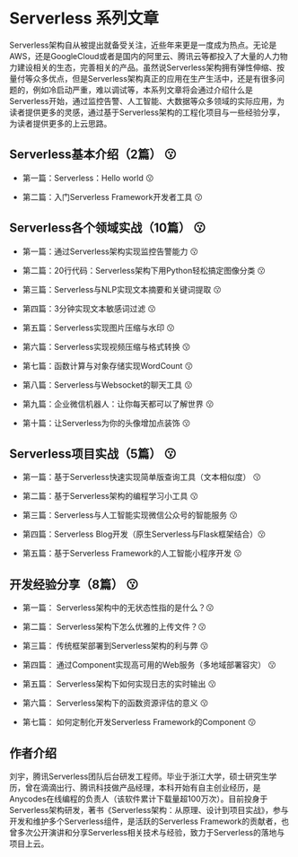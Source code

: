 # Serverless 系列文章

Serverless架构自从被提出就备受关注，近些年来更是一度成为热点。无论是AWS，还是GoogleCloud或者是国内的阿里云、腾讯云等都投入了大量的人力物力建设相关的生态，完善相关的产品。虽然说Serverless架构拥有弹性伸缩、按量付等众多优点，但是Serverless架构真正的应用在生产生活中，还是有很多问题的，例如冷启动严重，难以调试等，本系列文章将会通过介绍什么是Serverless开始，通过监控告警、人工智能、大数据等众多领域的实际应用，为读者提供更多的灵感，通过基于Serverless架构的工程化项目与一些经验分享，为读者提供更多的上云思路。

## Serverless基本介绍（2篇） :kissing:

* 第一篇：Serverless：Hello world :kissing:

* 第二篇：入门Serverless Framework开发者工具 :kissing:

## Serverless各个领域实战（10篇） :kissing:

* 第一篇：通过Serverless架构实现监控告警能力 :kissing:

* 第二篇：20行代码：Serverless架构下用Python轻松搞定图像分类 :kissing:

* 第三篇：Serverless与NLP实现文本摘要和关键词提取 :kissing:

* 第四篇：3分钟实现文本敏感词过滤 :kissing: 

* 第五篇：Serverless实现图片压缩与水印 :kissing:

* 第六篇：Serverless实现视频压缩与格式转换 :kissing:

* 第七篇：函数计算与对象存储实现WordCount :kissing:

* 第八篇：Serverless与Websocket的聊天工具  :kissing:

* 第九篇：企业微信机器人：让你每天都可以了解世界 :kissing:

* 第十篇：让Serverless为你的头像增加点装饰 :kissing:


## Serverless项目实战（5篇） :kissing:

* 第一篇：基于Serverless快速实现简单版查询工具（文本相似度） :kissing:

* 第二篇：基于Serverless架构的编程学习小工具 :kissing:

* 第三篇：Serverless与人工智能实现微信公众号的智能服务 :kissing:

* 第四篇：Serverless Blog开发（原生Serverless与Flask框架结合）:kissing:

* 第五篇：基于Serverless Framework的人工智能小程序开发 :kissing:


## 开发经验分享（8篇） :kissing:

* 第一篇： Serverless架构中的无状态性指的是什么？:kissing:

* 第二篇： Serverless架构下怎么优雅的上传文件？:kissing:

* 第三篇： 传统框架部署到Serverless架构的利与弊 :kissing:

* 第四篇： 通过Component实现高可用的Web服务（多地域部署容灾） :kissing:

* 第五篇： Serverless架构下如何实现日志的实时输出 :kissing:

* 第六篇： Serverless架构下的函数资源评估的意义 :kissing:

* 第七篇： 如何定制化开发Serverless Framework的Component :kissing:


## 作者介绍

刘宇，腾讯Serverless团队后台研发工程师。毕业于浙江大学，硕士研究生学历，曾在滴滴出行、腾讯科技做产品经理，本科开始有自主创业经历，是Anycodes在线编程的负责人（该软件累计下载量超100万次）。目前投身于Serverless架构研发，著书《Serverless架构：从原理、设计到项目实战》，参与开发和维护多个Serverless组件，是活跃的Serverless Framework的贡献者，也曾多次公开演讲和分享Serverless相关技术与经验，致力于Serverless的落地与项目上云。
